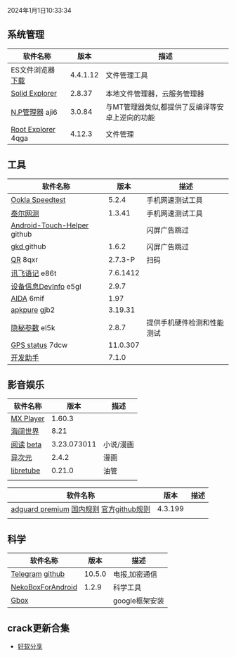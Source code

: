 2024年1月1日10:33:34

## 系统管理

| 软件名称                                                     | 版本     | 描述                                            |
| ------------------------------------------------------------ | -------- | ----------------------------------------------- |
| ES文件浏览器 [下载](https://pan.lanzoub.com/b0f1d7s2h)       | 4.4.1.12 | 文件管理工具                                    |
| [Solid Explorer](https://pan.lanzoub.com/b0f19gdfa)          | 2.8.37   | 本地文件管理器，云服务管理器                    |
| [N.P管理器](https://pan.lanzoub.com/b06m0cevg?pwd=aji6)  aji6 | 3.0.84   | 与MT管理器类似,都提供了反编译等安卓上逆向的功能 |
| [Root Explorer](https://pan.lanzoub.com/b06ll1dfi?pwd=4qga)  4qga | 4.12.3   | 文件管理                                        |



## 工具

| 软件名称                                                     | 版本     | 描述                       |
| ------------------------------------------------------------ | -------- | -------------------------- |
| [Ookla Speedtest](https://pan.lanzoub.com/b0f19i6af)         | 5.2.4    | 手机网速测试工具           |
| [泰尔网测](https://www.coolapk.com/apk/com.knowyou.perception) | 1.3.41   | 手机网速测试工具           |
| [Android-Touch-Helper](https://github.com/zfdang/Android-Touch-Helper/tree/master) github |          | 闪屏广告跳过               |
| [gkd ](https://github.com/gkd-kit/gkd) github                | 1.6.2    | 闪屏广告跳过               |
| [QR](https://www.lanzoub.com/b06lnskqf?pwd=8qxr)  8qxr       | 2.7\.3-P | 扫码                       |
| [讯飞语记](https://pan.lanzoub.com/b06llc0sj?pwd=e86t) e86t  | 7.6.1412 |                            |
| [设备信息DevInfo](https://pan.lanzoub.com/b06mcp2le?pwd=e5gl)  e5gl | 2.9.7    |                            |
| [AIDA](https://www.lanzoub.com/b06lo9kqh?pwd=6mif)  6mif     | 1.97     |                            |
| [apkpure](https://www.lanzoub.com/b06ljuo9a?pwd=gjb2)  gjb2  | 3.19.31  |                            |
| [隐秘参数](https://myqqjd.lanzoub.com/b06mhavbi?pwd=el5k)  el5k | 2.8.7    | 提供手机硬件检测和性能测试 |
| [GPS status](https://myqqjd.lanzoub.com/b06ltxx5i?pwd=7dcw)  7dcw | 11.0.307 |                            |
| [开发助手](https://pan.lanzoub.com/b06lmdxmd)                | 7.1.0    |                            |



## 影音娱乐

| 软件名称                                                     | 版本        | 描述      |
| ------------------------------------------------------------ | ----------- | --------- |
| [MX Player](https://pan.lanzoub.com/b0f19eo3c)               | 1.60.3      |           |
| [海阔世界](https://haikuo.lanzoub.com/u/GoldRiver)           | 8.21        |           |
| [阅读](https://www.coolapk.com/apk/256030) [beta](https://www.lanzoub.com/b01rgkhhe) | 3.23.073011 | 小说/漫画 |
| [异次元](https://www.lanzoub.com/b595600)                    | 2.4.2       | 漫画      |
| [libretube](https://github.com/libre-tube/LibreTube/releases) | 0.21.0      | 油管      |
|                                                              |             |           |





| 软件名称                                                     | 版本    | 描述 |
| ------------------------------------------------------------ | ------- | ---- |
| [adguard premium](https://pan.lanzoub.com/b0f19420h) [国内规则](https://adguardteam.github.io/HostlistsRegistry/assets/filter_29.txt)  [官方github规则](https://github.com/AdguardTeam/HostlistsRegistry) | 4.3.199 |      |
|                                                              |         |      |



## 科学

| 软件名称                                                     | 版本   | 描述           |
| ------------------------------------------------------------ | ------ | -------------- |
| [Telegram](https://telegram.org/android)  [github](https://github.com/DrKLO/Telegram) | 10.5.0 | 电报,加密通信  |
| [NekoBoxForAndroid](https://github.com/MatsuriDayo/NekoBoxForAndroid) | 1.2.9  | 科学工具       |
| [Gbox](https://www.gboxlab.com/)                             |        | google框架安装 |

## crack更新合集

- [好软分享](https://yoyodadada.lanzoui.com/u/yoyodadada)
